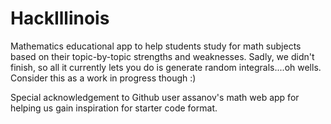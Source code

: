 HackIllinois
============

Mathematics educational app to help students study for math subjects based on their topic-by-topic strengths and weaknesses. Sadly, we didn't finish, so all it currently lets you do is generate random integrals....oh wells. Consider this as a work in progress though :)

Special acknowledgement to Github user assanov's math web app for helping us gain inspiration for starter code format.

